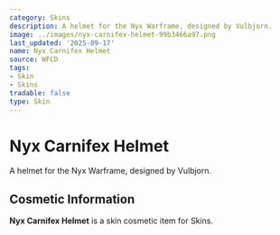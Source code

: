 ```yaml
---
category: Skins
description: A helmet for the Nyx Warframe, designed by Vulbjorn.
image: ../images/nyx-carnifex-helmet-99b3466a97.png
last_updated: '2025-09-17'
name: Nyx Carnifex Helmet
source: WFCD
tags:
- Skin
- Skins
tradable: false
type: Skin
---
```


# Nyx Carnifex Helmet

A helmet for the Nyx Warframe, designed by Vulbjorn.

## Cosmetic Information

**Nyx Carnifex Helmet** is a skin cosmetic item for Skins.


